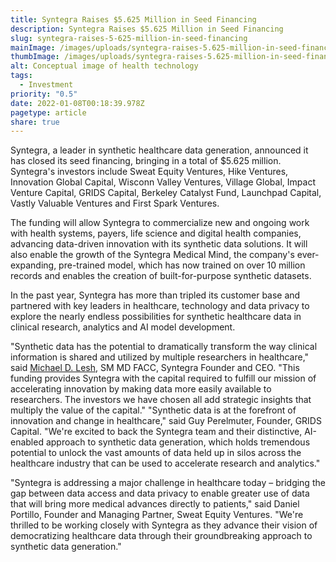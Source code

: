 ```yaml
---
title: Syntegra Raises $5.625 Million in Seed Financing
description: Syntegra Raises $5.625 Million in Seed Financing
slug: syntegra-raises-5-625-million-in-seed-financing
mainImage: /images/uploads/syntegra-raises-5.625-million-in-seed-financing-featured.jpg
thumbImage: /images/uploads/syntegra-raises-5.625-million-in-seed-financing-thumb.jpg
alt: Conceptual image of health technology
tags:
  - Investment
priority: "0.5"
date: 2022-01-08T00:18:39.978Z
pagetype: article
share: true
---
```

Syntegra, a leader in synthetic healthcare data generation, announced it has closed its seed financing, bringing in a total of $5.625 million. Syntegra's investors include Sweat Equity Ventures, Hike Ventures, Innovation Global Capital, Wisconn Valley Ventures, Village Global, Impact Venture Capital, GRIDS Capital, Berkeley Catalyst Fund, Launchpad Capital, Vastly Valuable Ventures and First Spark Ventures.

The funding will allow Syntegra to commercialize new and ongoing work with health systems, payers, life science and digital health companies, advancing data-driven innovation with its synthetic data solutions. It will also enable the growth of the Syntegra Medical Mind, the company's ever-expanding, pre-trained model, which has now trained on over 10 million records and enables the creation of built-for-purpose synthetic datasets.

In the past year, Syntegra has more than tripled its customer base and partnered with key leaders in healthcare, technology and data privacy to explore the nearly endless possibilities for synthetic healthcare data in clinical research, analytics and AI model development.

"Synthetic data has the potential to dramatically transform the way clinical information is shared and utilized by multiple researchers in healthcare," said [Michael D. Lesh](https://www.linkedin.com/in/michaeldlesh/), SM MD FACC, Syntegra Founder and CEO. "This funding provides Syntegra with the capital required to fulfill our mission of accelerating innovation by making data more easily available to researchers. The investors we have chosen all add strategic insights that multiply the value of the capital."
"Synthetic data is at the forefront of innovation and change in healthcare," said Guy Perelmuter, Founder, GRIDS Capital. "We're excited to back the Syntegra team and their distinctive, AI-enabled approach to synthetic data generation, which holds tremendous potential to unlock the vast amounts of data held up in silos across the healthcare industry that can be used to accelerate research and analytics."

"Syntegra is addressing a major challenge in healthcare today – bridging the gap between data access and data privacy to enable greater use of data that will bring more medical advances directly to patients," said Daniel Portillo, Founder and Managing Partner, Sweat Equity Ventures. "We're thrilled to be working closely with Syntegra as they advance their vision of democratizing healthcare data through their groundbreaking approach to synthetic data generation."